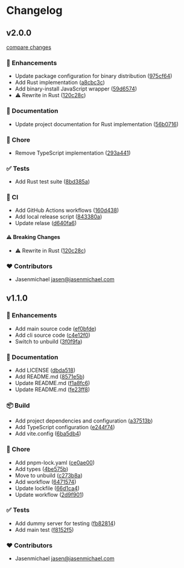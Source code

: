 # Changelog


## v2.0.0

[compare changes](https://github.com/jasenmichael/port-claim/compare/v1.7.30...v2.0.0)

### 🚀 Enhancements

- Update package configuration for binary distribution ([975cf64](https://github.com/jasenmichael/port-claim/commit/975cf64))
- Add Rust implementation ([a8cbc3c](https://github.com/jasenmichael/port-claim/commit/a8cbc3c))
- Add binary-install JavaScript wrapper ([59d6574](https://github.com/jasenmichael/port-claim/commit/59d6574))
- ⚠️  Rewrite in Rust ([120c28c](https://github.com/jasenmichael/port-claim/commit/120c28c))

### 📖 Documentation

- Update project documentation for Rust implementation ([56b0716](https://github.com/jasenmichael/port-claim/commit/56b0716))

### 🏡 Chore

- Remove TypeScript implementation ([293a441](https://github.com/jasenmichael/port-claim/commit/293a441))

### ✅ Tests

- Add Rust test suite ([8bd385a](https://github.com/jasenmichael/port-claim/commit/8bd385a))

### 🤖 CI

- Add GitHub Actions workflows ([160d438](https://github.com/jasenmichael/port-claim/commit/160d438))
- Add local release script ([843380a](https://github.com/jasenmichael/port-claim/commit/843380a))
- Update relase ([d640fa6](https://github.com/jasenmichael/port-claim/commit/d640fa6))

#### ⚠️ Breaking Changes

- ⚠️  Rewrite in Rust ([120c28c](https://github.com/jasenmichael/port-claim/commit/120c28c))

### ❤️ Contributors

- Jasenmichael <jasen@jasenmichael.com>

## v1.1.0


### 🚀 Enhancements

- Add main source code ([ef0bfde](https://github.com/jasenmichael/port-claim/commit/ef0bfde))
- Add cli source code ([c4e12f0](https://github.com/jasenmichael/port-claim/commit/c4e12f0))
- Switch to unbuild ([3f0f9fa](https://github.com/jasenmichael/port-claim/commit/3f0f9fa))

### 📖 Documentation

- Add LICENSE ([dbda518](https://github.com/jasenmichael/port-claim/commit/dbda518))
- Add README.md ([8571e5b](https://github.com/jasenmichael/port-claim/commit/8571e5b))
- Update README.md ([f1a8fc6](https://github.com/jasenmichael/port-claim/commit/f1a8fc6))
- Update README.md ([fe23ff8](https://github.com/jasenmichael/port-claim/commit/fe23ff8))

### 📦 Build

- Add project dependencies and configuration ([a37513b](https://github.com/jasenmichael/port-claim/commit/a37513b))
- Add TypeScript configuration ([e244f74](https://github.com/jasenmichael/port-claim/commit/e244f74))
- Add vite.config ([6ba5db4](https://github.com/jasenmichael/port-claim/commit/6ba5db4))

### 🏡 Chore

- Add pnpm-lock.yaml ([ce0ae00](https://github.com/jasenmichael/port-claim/commit/ce0ae00))
- Add types ([4be575b](https://github.com/jasenmichael/port-claim/commit/4be575b))
- Move to unbuild ([c273b8a](https://github.com/jasenmichael/port-claim/commit/c273b8a))
- Add workflow ([6471574](https://github.com/jasenmichael/port-claim/commit/6471574))
- Update lockfile ([66d1ca4](https://github.com/jasenmichael/port-claim/commit/66d1ca4))
- Update workflow ([2d9f901](https://github.com/jasenmichael/port-claim/commit/2d9f901))

### ✅ Tests

- Add dummy server for testing ([fb82814](https://github.com/jasenmichael/port-claim/commit/fb82814))
- Add main test ([f8152f5](https://github.com/jasenmichael/port-claim/commit/f8152f5))

### ❤️ Contributors

- Jasenmichael <jasen@jasenmichael.com>

